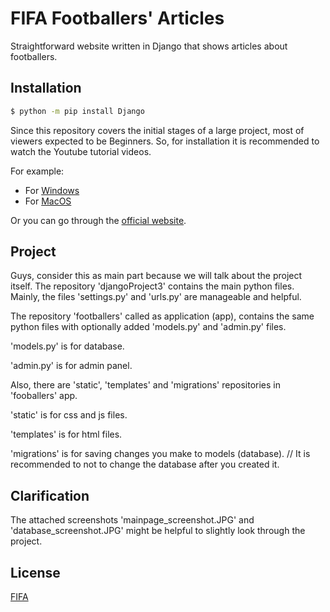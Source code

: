 # FIFA Footballers' Articles
Straightforward website written in Django that shows articles about footballers.

## Installation
```bash
$ python -m pip install Django
```
Since this repository covers the initial stages of a large project, most of viewers expected to be Beginners. So, for installation it is recommended to watch the Youtube tutorial videos.

For example:
- For [Windows](https://youtu.be/IwTwoZgo8ZA)
- For [MacOS](https://youtu.be/96OaaMwL5Ps)

Or you can go through the [official website](https://docs.djangoproject.com/en/4.1/topics/install/).


## Project
Guys, consider this as main part because we will talk about the project itself.
The repository 'djangoProject3' contains the main python files. Mainly, the files 'settings.py' and 'urls.py' are manageable and helpful.

The repository 'footballers' called as application (app), contains the same python files with optionally added 'models.py' and 'admin.py' files. 

'models.py' is for database.

'admin.py' is for admin panel.


Also, there are 'static', 'templates' and 'migrations' repositories in 'fooballers' app.

'static' is for css and js files.

'templates' is for html files.

'migrations' is for saving changes you make to models (database). // It is recommended to not to change the database after you created it.


## Clarification
The attached screenshots 'mainpage_screenshot.JPG' and 'database_screenshot.JPG' might be helpful to slightly look through the project.


## License
[FIFA](https://www.fifa.com/)
